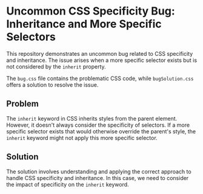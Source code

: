 # Uncommon CSS Specificity Bug: Inheritance and More Specific Selectors

This repository demonstrates an uncommon bug related to CSS specificity and inheritance. The issue arises when a more specific selector exists but is not considered by the `inherit` property.

The `bug.css` file contains the problematic CSS code, while `bugSolution.css` offers a solution to resolve the issue.

## Problem

The `inherit` keyword in CSS inherits styles from the parent element. However, it doesn't always consider the specificity of selectors. If a more specific selector exists that would otherwise override the parent's style, the `inherit` keyword might not apply this more specific selector.

## Solution

The solution involves understanding and applying the correct approach to handle CSS specificity and inheritance. In this case, we need to consider the impact of specificity on the `inherit` keyword.